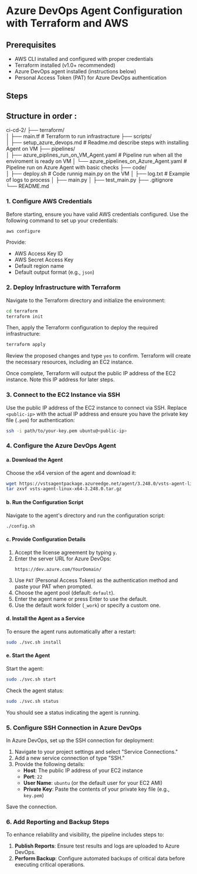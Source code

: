 # Azure DevOps Agent Configuration with Terraform and AWS

## Prerequisites

- AWS CLI installed and configured with proper credentials
- Terraform installed (v1.0+ recommended)
- Azure DevOps agent installed (instructions below)
- Personal Access Token (PAT) for Azure DevOps authentication

## Steps


## Structure in order :

ci-cd-2/
├── terraform/                  
│   ├── main.tf                                 # Terraform to run infrastracture
├── scripts/                    
│   ├── setup_azure_devops.md                  # Readme.md describe steps with installing Agent on VM
├── pipelines/                  
│   ├── azure_piplines_run_on_VM_Agent.yaml    # Pipeline run when all the enviroment is ready on VM 
│   └── azure_pipelines_on_Azure_Agent.yaml    # Pipeline run on Azure Agent with basic checks
├── code/                       
│   ├── deploy.sh                               # Code runnig main.py on the VM
│   ├── log.txt                                 # Example of logs to process
│   ├── main.py
│   ├── test_main.py
├── .gitignore  
└── README.md                  

### 1. Configure AWS Credentials

Before starting, ensure you have valid AWS credentials configured. Use the following command to set up your credentials:

```bash
aws configure
```

Provide:
- AWS Access Key ID
- AWS Secret Access Key
- Default region name
- Default output format (e.g., `json`)

### 2. Deploy Infrastructure with Terraform

Navigate to the Terraform directory and initialize the environment:

```bash
cd terraform
terraform init
```

Then, apply the Terraform configuration to deploy the required infrastructure:

```bash
terraform apply
```

Review the proposed changes and type `yes` to confirm. Terraform will create the necessary resources, including an EC2 instance.

Once complete, Terraform will output the public IP address of the EC2 instance. Note this IP address for later steps.

### 3. Connect to the EC2 Instance via SSH

Use the public IP address of the EC2 instance to connect via SSH. Replace `<public-ip>` with the actual IP address and ensure you have the private key file (`.pem`) for authentication:

```bash
ssh -i path/to/your-key.pem ubuntu@<public-ip>
```

### 4. Configure the Azure DevOps Agent

#### a. Download the Agent

Choose the x64 version of the agent and download it:

```bash
wget https://vstsagentpackage.azureedge.net/agent/3.248.0/vsts-agent-linux-x64-3.248.0.tar.gz
tar zxvf vsts-agent-linux-x64-3.248.0.tar.gz
```

#### b. Run the Configuration Script

Navigate to the agent's directory and run the configuration script:

```bash
./config.sh
```

#### c. Provide Configuration Details

1. Accept the license agreement by typing `y`.
2. Enter the server URL for Azure DevOps:
   ```
   https://dev.azure.com/YourDomain/
   ```
3. Use `PAT` (Personal Access Token) as the authentication method and paste your PAT when prompted.
4. Choose the agent pool (default: `default`).
5. Enter the agent name or press Enter to use the default.
6. Use the default work folder (`_work`) or specify a custom one.

#### d. Install the Agent as a Service

To ensure the agent runs automatically after a restart:

```bash
sudo ./svc.sh install
```
#### e. Start the Agent

Start the agent:
```bash
sudo ./svc.sh start
```
Check the agent status:
```bash
sudo ./svc.sh status
```
You should see a status indicating the agent is running.

### 5. Configure SSH Connection in Azure DevOps

In Azure DevOps, set up the SSH connection for deployment:

1. Navigate to your project settings and select "Service Connections."
2. Add a new service connection of type "SSH."
3. Provide the following details:
   - **Host**: The public IP address of your EC2 instance
   - **Port**: `22`
   - **User Name**: `ubuntu` (or the default user for your EC2 AMI)
   - **Private Key**: Paste the contents of your private key file (e.g., `key.pem`)

Save the connection.

### 6. Add Reporting and Backup Steps

To enhance reliability and visibility, the pipeline includes steps to:

1. **Publish Reports**: Ensure test results and logs are uploaded to Azure DevOps.
2. **Perform Backup**: Configure automated backups of critical data before executing critical operations.


